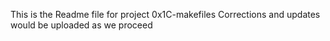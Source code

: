 This is the Readme file for project 0x1C-makefiles
Corrections and updates would be uploaded as we proceed
